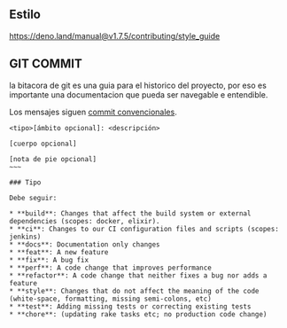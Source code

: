 ## Estilo

https://deno.land/manual@v1.7.5/contributing/style_guide

## GIT COMMIT

la bitacora de git es una guia para el historico del proyecto, por eso
es importante una documentacion que pueda ser navegable e entendible.

Los mensajes siguen [commit convencionales](https://www.conventionalcommits.org/es/v1.0.0-beta.3/).

~~~~
<tipo>[ámbito opcional]: <descripción>

[cuerpo opcional]

[nota de pie opcional]
~~~

### Tipo

Debe seguir:

* **build**: Changes that affect the build system or external dependencies (scopes: docker, elixir).
* **ci**: Changes to our CI configuration files and scripts (scopes: jenkins)
* **docs**: Documentation only changes
* **feat**: A new feature
* **fix**: A bug fix
* **perf**: A code change that improves performance
* **refactor**: A code change that neither fixes a bug nor adds a feature
* **style**: Changes that do not affect the meaning of the code (white-space, formatting, missing semi-colons, etc)
* **test**: Adding missing tests or correcting existing tests
* **chore**: (updating rake tasks etc; no production code change)
